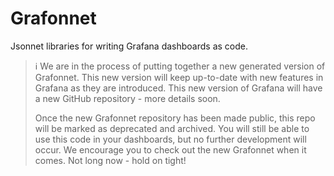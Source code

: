 # Grafonnet

Jsonnet libraries for writing Grafana dashboards as code.

> :information_source: We are in the process of putting together a new generated version
> of Grafonnet. This new version will keep up-to-date with new features in Grafana as
> they are introduced.
> This new version of Grafana will have a new GitHub repository - more details soon.
>
> Once the new Grafonnet repository has been made public, this repo will be marked as
> deprecated and archived. You will still be able to use this code in your dashboards,
> but no further development will occur. We encourage you to check out the new Grafonnet
> when it comes. Not long now - hold on tight!
